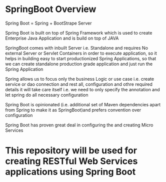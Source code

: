 # SpringBoot Overview

Spring Boot = Spring + BootStrape Server

Spring Boot is built on top of Spring Framework which is used to create Enterprise Java Application and is build on top of JAVA

SpringBoot comes with inbuilt Server i.e. Standalone and requires No external Server or Servlet Containers in order to execute application, so it helps in building easy to start productionized Spring Applications, so that we can create standalone production grade application and just run the Spring Application

Spring allows us to focus only the business Logic or use case i.e. create service or dao connection and rest all, configuration and othre required details it will take care itself i.e. we need to only specify the annotation and let spring do all necessary configuration

Spring Boot is opinionated (i.e. additional set of Maven dependencies apart from Spring to make it as SpringBoot)and prefers convention over configuration

Spring Boot has proven great deal in configuring the and creating Micro Services

# This repository will be used for creating RESTful Web Services applications using Spring Boot
